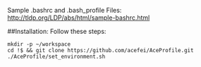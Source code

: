 Sample .bashrc and .bash_profile Files: http://tldp.org/LDP/abs/html/sample-bashrc.html

##Installation:
Follow these steps:

    mkdir -p ~/workspace
    cd !$ && git clone https://github.com/acefei/AceProfile.git 
    ./AceProfile/set_environment.sh
    
    
